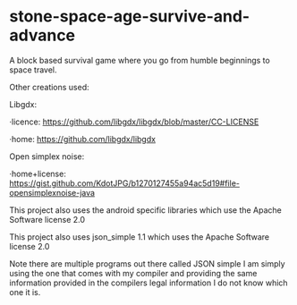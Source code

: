 # stone-space-age-survive-and-advance
A block based survival game where you go from humble beginnings to space travel.




Other creations used:


Libgdx:

·licence: https://github.com/libgdx/libgdx/blob/master/CC-LICENSE

·home: https://github.com/libgdx/libgdx


Open simplex noise:

·home+license: https://gist.github.com/KdotJPG/b1270127455a94ac5d19#file-opensimplexnoise-java

This project also uses the android specific libraries which use the Apache Software license 2.0

This project also uses json_simple 1.1 which uses the Apache Software license 2.0


Note there are multiple programs out there called JSON simple I am simply using the one that comes with my compiler and providing the same information provided in the compilers legal information I do not know which one it is.
